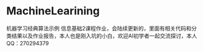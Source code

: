 # MachineLearining
机器学习经典算法示例
信息基础2课程作业，会陆续更新的，里面有相关代码和分类结果以及作业报告，本人也是刚入坑的小白，欢迎AI初学者一起交流探讨，本人QQ：270294379
